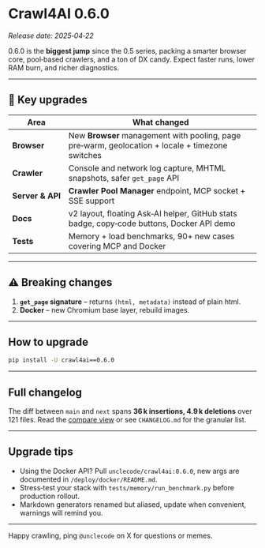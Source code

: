 # Crawl4AI 0.6.0

*Release date: 2025‑04‑22*

0.6.0 is the **biggest jump** since the 0.5 series, packing a smarter browser core, pool‑based crawlers, and a ton of DX candy. Expect faster runs, lower RAM burn, and richer diagnostics.

---

## 🚀 Key upgrades

| Area | What changed |
|------|--------------|
| **Browser** | New **Browser** management with pooling, page pre‑warm, geolocation + locale + timezone switches |
| **Crawler** | Console and network log capture, MHTML snapshots, safer `get_page` API |
| **Server & API** | **Crawler Pool Manager** endpoint, MCP socket + SSE support |
| **Docs** | v2 layout, floating Ask‑AI helper, GitHub stats badge, copy‑code buttons, Docker API demo |
| **Tests** | Memory + load benchmarks, 90+ new cases covering MCP and Docker |

---

## ⚠️ Breaking changes

1. **`get_page` signature** – returns `(html, metadata)` instead of plain html.
2. **Docker** – new Chromium base layer, rebuild images.

---

## How to upgrade

```bash
pip install -U crawl4ai==0.6.0
```

---

## Full changelog

The diff between `main` and `next` spans **36 k insertions, 4.9 k deletions** over 121 files. Read the [compare view](https://github.com/unclecode/crawl4ai/compare/0.5.0.post8...0.6.0) or see `CHANGELOG.md` for the granular list.

---

## Upgrade tips

* Using the Docker API? Pull `unclecode/crawl4ai:0.6.0`, new args are documented in `/deploy/docker/README.md`.
* Stress‑test your stack with `tests/memory/run_benchmark.py` before production rollout.
* Markdown generators renamed but aliased, update when convenient, warnings will remind you.

---

Happy crawling, ping `@unclecode` on X for questions or memes.

